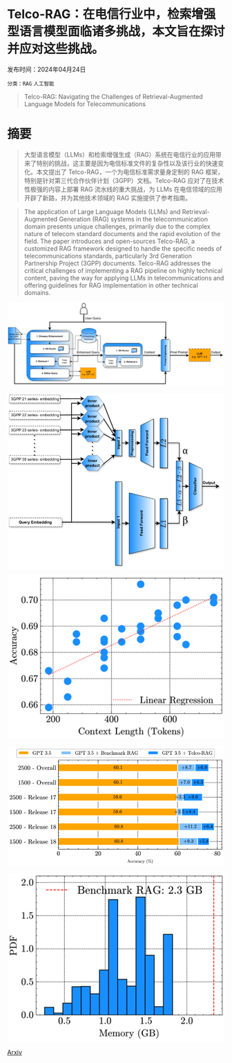 # Telco-RAG：在电信行业中，检索增强型语言模型面临诸多挑战，本文旨在探讨并应对这些挑战。

发布时间：2024年04月24日

`分类：RAG` `人工智能`

> Telco-RAG: Navigating the Challenges of Retrieval-Augmented Language Models for Telecommunications

# 摘要

> 大型语言模型（LLMs）和检索增强生成（RAG）系统在电信行业的应用带来了特别的挑战，这主要是因为电信标准文件的复杂性以及该行业的快速变化。本文提出了 Telco-RAG，一个为电信标准需求量身定制的 RAG 框架，特别是针对第三代合作伙伴计划（3GPP）文档。Telco-RAG 应对了在技术性极强的内容上部署 RAG 流水线的重大挑战，为 LLMs 在电信领域的应用开辟了新路，并为其他技术领域的 RAG 实施提供了参考指南。

> The application of Large Language Models (LLMs) and Retrieval-Augmented Generation (RAG) systems in the telecommunication domain presents unique challenges, primarily due to the complex nature of telecom standard documents and the rapid evolution of the field. The paper introduces and open-sources Telco-RAG, a customized RAG framework designed to handle the specific needs of telecommunications standards, particularly 3rd Generation Partnership Project (3GPP) documents. Telco-RAG addresses the critical challenges of implementing a RAG pipeline on highly technical content, paving the way for applying LLMs in telecommunications and offering guidelines for RAG implementation in other technical domains.

![Telco-RAG：在电信行业中，检索增强型语言模型面临诸多挑战，本文旨在探讨并应对这些挑战。](../../../paper_images/2404.15939/x1.png)

![Telco-RAG：在电信行业中，检索增强型语言模型面临诸多挑战，本文旨在探讨并应对这些挑战。](../../../paper_images/2404.15939/x2.png)

![Telco-RAG：在电信行业中，检索增强型语言模型面临诸多挑战，本文旨在探讨并应对这些挑战。](../../../paper_images/2404.15939/x3.png)

![Telco-RAG：在电信行业中，检索增强型语言模型面临诸多挑战，本文旨在探讨并应对这些挑战。](../../../paper_images/2404.15939/x4.png)

![Telco-RAG：在电信行业中，检索增强型语言模型面临诸多挑战，本文旨在探讨并应对这些挑战。](../../../paper_images/2404.15939/x5.png)

[Arxiv](https://arxiv.org/abs/2404.15939)